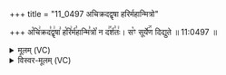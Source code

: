 +++
title = "11_0497 अचिक्रदद्वृषा हरिर्महान्मित्रो"

+++
अ꣡चि꣢क्रद꣣द्वृ꣢षा꣣ ह꣡रि꣢र्म꣣हान्मि꣣त्रो꣡ न द꣢꣯र्श꣣तः꣢। स꣡ꣳ सूर्ये꣢꣯ण दिद्युते ॥ 11:0497 ॥

<details><summary>मूलम् (VC)</summary>

अ꣡चि꣢क्रद꣣द्वृ꣢षा꣣ ह꣡रि꣢र्म꣣हा꣢न्मि꣣त्रो꣡ न द꣢꣯र्श꣣तः꣢ । स꣡ꣳ सूर्ये꣢꣯ण दिद्युते ॥४९७॥
</details>

<details><summary>विस्वर-मूलम् (VC)</summary>

अचिक्रदद्वृषा हरिर्महान्मित्रो न दर्शतः । सꣳ सूर्येण दिद्युते ॥४९७॥
</details>